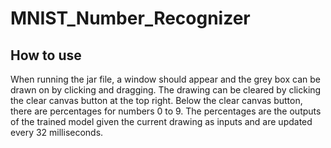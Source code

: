 # MNIST_Number_Recognizer
## How to use
When running the jar file, a window should appear and the grey box can be drawn on by clicking and dragging.
The drawing can be cleared by clicking the clear canvas button at the top right.
Below the clear canvas button, there are percentages for numbers 0 to 9.
The percentages are the outputs of the trained model given the current drawing as inputs and are updated every 32 milliseconds.
